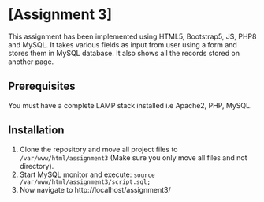 # [Assignment 3]
This assignment has been implemented using HTML5, Bootstrap5, JS, PHP8 and MySQL.
It takes various fields as input from user using a form and stores them in MySQL database. It also shows all the records stored on another page.

## Prerequisites
You must have a complete LAMP stack installed i.e Apache2, PHP, MySQL.

## Installation
1. Clone the repository and move all project files to ```/var/www/html/assignment3``` (Make sure you only move all files and not directory).
2. Start MySQL monitor and execute: 
```source /var/www/html/assignment3/script.sql;```
3. Now navigate to http://localhost/assignment3/
